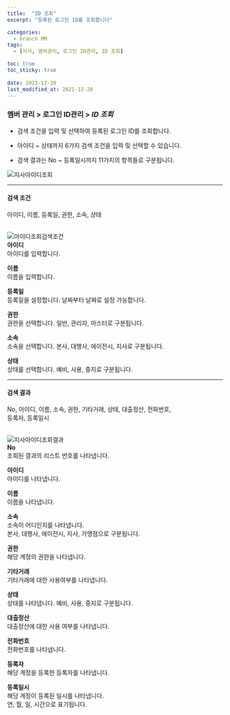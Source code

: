 ```yaml
---
title:  "ID 조회"
excerpt: "등록된 로그인 ID를 조회합니다"

categories:
  - branch MM
tags:
  - [지사, 멤버관리, 로그인 ID관리, ID 조회]

toc: true
toc_sticky: true
 
date: 2021-12-28
last_modified_at: 2021-12-28
---
```

### 멤버 관리 > 로그인 ID관리 > *ID 조회*
- 검색 조건을 입력 및 선택하여 등록된 로그인 ID를 조회합니다.

- 아이디 ~ 상태까지 6가지 검색 조건을 입력 및 선택할 수 있습니다.

- 검색 결과는 No ~ 등록일시까지 11가지의 항목들로 구분됩니다.

![지사아이디조회](https://user-images.githubusercontent.com/95394003/147541912-b08ce3f9-788e-4268-9c8a-3ae5b851e7df.png)

---

#### 검색 조건
아이디, 이름, 등록일, 권한, 소속, 상태<br>
<br>

![아이디조회검색조건](https://user-images.githubusercontent.com/95394003/146885311-b63104fc-ad9a-4f81-8c9d-363fb430c48e.jpeg)<br>
**아이디**<br>
아이디를 입력합니다.

**이름**<br>
이름을 입력합니다.

**등록일**<br>
등록일을 설정합니다. 날짜부터 날짜로 설정 가능합니다.

**권한**<br>
권한을 선택합니다. 일반, 관리자, 마스터로 구분됩니다.

**소속**<br>
소속을 선택합니다. 본사, 대행사, 에이전시, 지사로 구분됩니다.

**상태**<br>
상태를 선택합니다. 예비, 사용, 중지로 구분됩니다.
<br>

---

#### 검색 결과
No, 아이디, 이름, 소속, 권한, 기타거래, 상태, 대출정산, 전화번호,<br>등록자, 등록일시<br>
<br>

![지사아이디조회결과](https://user-images.githubusercontent.com/95394003/147542078-609f2bd1-06e4-41e0-b2f3-99bd1ad2bd36.png)<br>
**No**<br>
조회된 결과의 리스트 번호를 나타냅니다.

**아이디**<br>
아이디를 나타냅니다.

**이름**<br>
이름을 나타냅니다.

**소속**<br>
소속이 어디인지를 나타냅니다.<br>
본사, 대행사, 에이전시, 지사, 가맹점으로 구분됩니다.

**권한**<br>
해당 계정의 권한을 나타냅니다.

**기타거래**<br>
기타거래에 대한 사용여부를 나타냅니다.

**상태**<br>
상태를 나타냅니다. 예비, 사용, 중지로 구분됩니다.

**대출정산**<br>
대출정산에 대한 사용 여부를 나타냅니다.

**전화번호**<br>
전화번호를 나타냅니다.

**등록자**<br>
해당 계정을 등록한 등록자를 나타냅니다.

**등록일시**<br>
해당 계정이 등록된 일시를 나타냅니다.<br>연, 월, 일, 시간으로 표기됩니다.